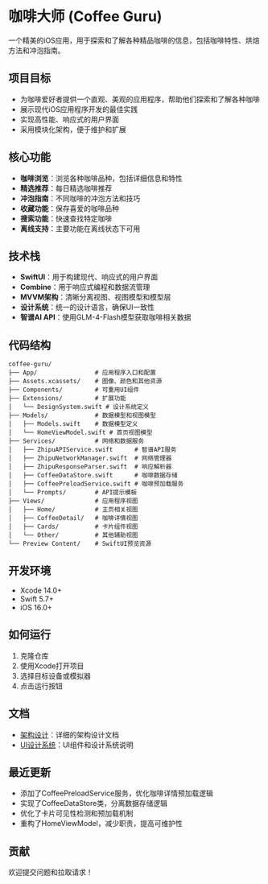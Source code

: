 # 咖啡大师 (Coffee Guru)

一个精美的iOS应用，用于探索和了解各种精品咖啡的信息，包括咖啡特性、烘焙方法和冲泡指南。

## 项目目标

- 为咖啡爱好者提供一个直观、美观的应用程序，帮助他们探索和了解各种咖啡
- 展示现代iOS应用程序开发的最佳实践
- 实现高性能、响应式的用户界面
- 采用模块化架构，便于维护和扩展

## 核心功能

- **咖啡浏览**：浏览各种咖啡品种，包括详细信息和特性
- **精选推荐**：每日精选咖啡推荐
- **冲泡指南**：不同咖啡的冲泡方法和技巧
- **收藏功能**：保存喜爱的咖啡品种
- **搜索功能**：快速查找特定咖啡
- **离线支持**：主要功能在离线状态下可用

## 技术栈

- **SwiftUI**：用于构建现代、响应式的用户界面
- **Combine**：用于响应式编程和数据流管理
- **MVVM架构**：清晰分离视图、视图模型和模型层
- **设计系统**：统一的设计语言，确保UI一致性
- **智谱AI API**：使用GLM-4-Flash模型获取咖啡相关数据

## 代码结构

```
coffee-guru/
├── App/                # 应用程序入口和配置
├── Assets.xcassets/    # 图像、颜色和其他资源
├── Components/         # 可重用UI组件
├── Extensions/         # 扩展功能
│   └── DesignSystem.swift # 设计系统定义
├── Models/             # 数据模型和视图模型
│   ├── Models.swift    # 数据模型定义
│   └── HomeViewModel.swift # 首页视图模型
├── Services/           # 网络和数据服务
│   ├── ZhipuAPIService.swift      # 智谱API服务
│   ├── ZhipuNetworkManager.swift  # 网络管理器
│   ├── ZhipuResponseParser.swift  # 响应解析器
│   ├── CoffeeDataStore.swift      # 咖啡数据存储
│   ├── CoffeePreloadService.swift # 咖啡预加载服务
│   └── Prompts/        # API提示模板
├── Views/              # 应用程序视图
│   ├── Home/           # 主页相关视图
│   ├── CoffeeDetail/   # 咖啡详情视图
│   ├── Cards/          # 卡片组件视图
│   └── Other/          # 其他辅助视图
└── Preview Content/    # SwiftUI预览资源
```

## 开发环境

- Xcode 14.0+
- Swift 5.7+
- iOS 16.0+

## 如何运行

1. 克隆仓库
2. 使用Xcode打开项目
3. 选择目标设备或模拟器
4. 点击运行按钮

## 文档

- [架构设计](./ARCHITECTURE.md)：详细的架构设计文档
- [UI设计系统](./UI_DESIGN.md)：UI组件和设计系统说明

## 最近更新

- 添加了CoffeePreloadService服务，优化咖啡详情预加载逻辑
- 实现了CoffeeDataStore类，分离数据存储逻辑
- 优化了卡片可见性检测和预加载机制
- 重构了HomeViewModel，减少职责，提高可维护性

## 贡献

欢迎提交问题和拉取请求！ 